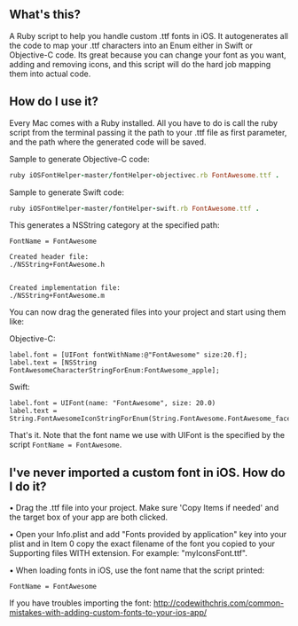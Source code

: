 ## What's this?
A Ruby script to help you handle custom .ttf fonts in iOS. It autogenerates all the code to map your .ttf characters into an Enum either in Swift or Objective-C code. Its great because you can change your font as you want, adding and removing icons, and this script will do the hard job mapping them into actual code.  

## How do I use it?
Every Mac comes with a Ruby installed. All you have to do is call the ruby script from the terminal passing it the path to your .ttf file as first parameter, and the path where the generated code will be saved. 

Sample to generate Objective-C code: 

```ruby
ruby iOSFontHelper-master/fontHelper-objectivec.rb FontAwesome.ttf .
```

Sample to generate Swift code: 

```ruby
ruby iOSFontHelper-master/fontHelper-swift.rb FontAwesome.ttf .
```
This generates a NSString category at the specified path:

```
FontName = FontAwesome 

Created header file: 
./NSString+FontAwesome.h


Created implementation file:
./NSString+FontAwesome.m
```

You can now drag the generated files into your project and start using them like:

Objective-C:
```
label.font = [UIFont fontWithName:@"FontAwesome" size:20.f];
label.text = [NSString FontAwesomeCharacterStringForEnum:FontAwesome_apple];
```

Swift:
```
label.font = UIFont(name: "FontAwesome", size: 20.0)
label.text = String.FontAwesomeIconStringForEnum(String.FontAwesome.FontAwesome_facebook_sign)
```

That's it. Note that the font name we use with UIFont is the specified by the script ```FontName = FontAwesome```.

## I've never imported a custom font in iOS. How do I do it?
&bull; Drag the .ttf file into your project. Make sure 'Copy Items if needed' and the target box of your app are both clicked.

&bull; Open your Info.plist and add "Fonts provided by application" key into your plist and in Item 0 copy the exact filename of the font you copied to your Supporting files WITH extension. For example: "myIconsFont.ttf".

&bull; When loading fonts in iOS, use the font name that the script printed:

```FontName = FontAwesome``` 


If you have troubles importing the font: http://codewithchris.com/common-mistakes-with-adding-custom-fonts-to-your-ios-app/




